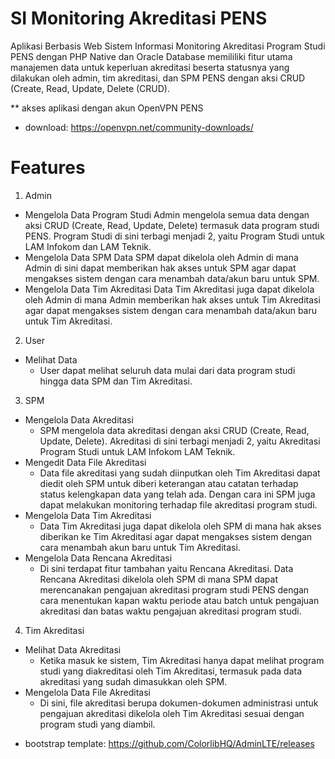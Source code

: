 # SI Monitoring Akreditasi PENS
Aplikasi Berbasis Web Sistem Informasi Monitoring Akreditasi Program Studi PENS dengan PHP Native dan Oracle Database memililiki fitur utama manajemen data untuk keperluan akreditasi beserta statusnya yang dilakukan oleh admin, tim akreditasi, dan SPM PENS dengan aksi CRUD (Create, Read, Update, Delete (CRUD).

** akses aplikasi dengan akun OpenVPN PENS
- download: https://openvpn.net/community-downloads/

# Features

1.	Admin
  *	Mengelola Data Program Studi
    Admin mengelola semua data dengan aksi CRUD (Create, Read, Update, Delete) termasuk data program studi PENS. Program Studi di sini terbagi menjadi 2, yaitu Program Studi untuk LAM Infokom dan LAM Teknik. 
  *	Mengelola Data SPM
    Data SPM dapat dikelola oleh Admin di mana Admin di sini dapat memberikan hak akses untuk SPM agar dapat mengakses sistem dengan cara menambah data/akun baru untuk SPM.
  *	Mengelola Data Tim Akreditasi
    Data Tim Akreditasi juga dapat dikelola oleh Admin di mana Admin memberikan hak akses untuk Tim Akreditasi agar dapat mengakses sistem dengan cara menambah data/akun baru untuk Tim Akreditasi.

2.	User
  *	Melihat Data
    - User dapat melihat seluruh data mulai dari data program studi hingga data SPM dan Tim Akreditasi.

3.	SPM
  *	Mengelola Data Akreditasi
    - SPM mengelola data akreditasi dengan aksi CRUD (Create, Read, Update, Delete). Akreditasi di sini terbagi menjadi 2, yaitu Akreditasi Program Studi untuk LAM Infokom LAM Teknik. 
  *	Mengedit Data File Akreditasi
    - Data file akreditasi yang sudah diinputkan oleh Tim Akreditasi dapat diedit oleh SPM untuk diberi keterangan atau catatan terhadap status kelengkapan data yang telah ada. Dengan cara ini SPM juga dapat melakukan monitoring terhadap file akreditasi program studi.
  *	Mengelola Data Tim Akreditasi
    - Data Tim Akreditasi juga dapat dikelola oleh SPM di mana hak akses diberikan ke Tim Akreditasi agar dapat mengakses sistem dengan cara menambah akun baru untuk Tim Akreditasi.
  * Mengelola Data Rencana Akreditasi
    - Di sini terdapat fitur tambahan yaitu Rencana Akreditasi. Data Rencana Akreditasi dikelola oleh SPM di mana SPM dapat merencanakan pengajuan akreditasi program studi PENS dengan cara menentukan kapan waktu periode atau batch untuk pengajuan akreditasi dan batas waktu pengajuan akreditasi program studi. 

4.	Tim Akreditasi
  *	Melihat Data Akreditasi
    - Ketika masuk ke sistem, Tim Akreditasi hanya dapat melihat program studi yang diakreditasi oleh Tim   Akreditasi, termasuk pada data akreditasi yang sudah dimasukkan oleh SPM. 
  *	Mengelola Data File Akreditasi
    - Di sini, file akreditasi berupa dokumen-dokumen administrasi untuk pengajuan akreditasi dikelola oleh Tim Akreditasi sesuai dengan program studi yang diambil.

- bootstrap template: https://github.com/ColorlibHQ/AdminLTE/releases
